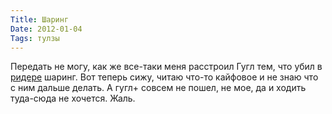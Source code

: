 ```yaml
---
Title: Шаринг
Date: 2012-01-04
Tags: тулзы
---
```


Передать не могу, как же все-таки меня расстроил Гугл тем, что убил в [ридере](google.com/reader) шаринг. Вот теперь сижу, читаю что-то кайфовое и не знаю что с ним дальше делать. А гугл+ совсем не пошел, не мое, да и ходить туда-сюда не хочется. Жаль.